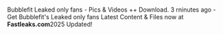 #
Bubblefit Leaked only fans - Pics & Videos ++ Download. 3 rninutes ago - Get Bubblefit's Leaked only fans Latest Content & FiIes now at **Fastleaks.com**2025 Updated!
